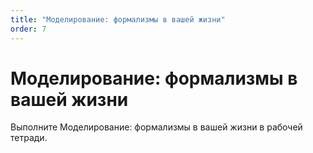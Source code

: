 ```yaml
---
title: "Моделирование: формализмы в вашей жизни"
order: 7
---
```


# Моделирование: формализмы в вашей жизни

Выполните Моделирование: формализмы в вашей жизни в рабочей тетради.